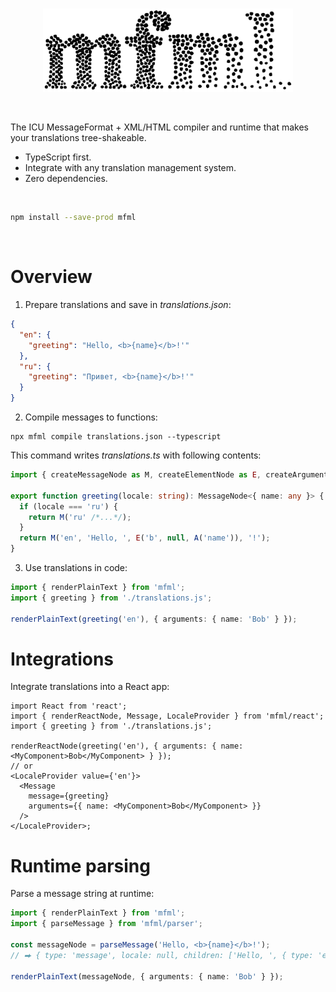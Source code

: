 <br/>

<p align="center">
  <a href="#readme"><picture>
    <source media="(prefers-color-scheme: dark)" srcset="./images/logo-dark.png" />
    <source media="(prefers-color-scheme: light)" srcset="./images/logo-light.png" />
    <img alt="MFML" src="./images/logo-light.png" width="400" />
  </picture></a>
</p>

<br/>

<!--ARTICLE-->

<!--OVERVIEW-->

The ICU MessageFormat + XML/HTML compiler and runtime that makes your translations tree-shakeable.

- TypeScript first.
- Integrate with any translation management system.
- Zero dependencies.

<!--/OVERVIEW-->

<br>

```sh
npm install --save-prod mfml
```

<br>

<!--/ARTICLE-->

<!--TOC-->
<!--/TOC-->

# Overview

1. Prepare translations and save in _translations.json_:

```json
{
  "en": {
    "greeting": "Hello, <b>{name}</b>!'"
  },
  "ru": {
    "greeting": "Привет, <b>{name}</b>!'"
  }
}
```

2. Compile messages to functions:

```shell
npx mfml compile translations.json --typescript
```

This command writes _translations.ts_ with following contents:

```ts
import { createMessageNode as M, createElementNode as E, createArgumentNode as A, type MessageNode } from 'mfml';

export function greeting(locale: string): MessageNode<{ name: any }> {
  if (locale === 'ru') {
    return M('ru' /*...*/);
  }
  return M('en', 'Hello, ', E('b', null, A('name')), '!');
}
```

3. Use translations in code:

```ts
import { renderPlainText } from 'mfml';
import { greeting } from './translations.js';

renderPlainText(greeting('en'), { arguments: { name: 'Bob' } });
```

# Integrations

Integrate translations into a React app:

```tsx
import React from 'react';
import { renderReactNode, Message, LocaleProvider } from 'mfml/react';
import { greeting } from './translations.js';

renderReactNode(greeting('en'), { arguments: { name: <MyComponent>Bob</MyComponent> } });
// or
<LocaleProvider value={'en'}>
  <Message
    message={greeting}
    arguments={{ name: <MyComponent>Bob</MyComponent> }}
  />
</LocaleProvider>;
```

# Runtime parsing

Parse a message string at runtime:

```ts
import { renderPlainText } from 'mfml';
import { parseMessage } from 'mfml/parser';

const messageNode = parseMessage('Hello, <b>{name}</b>!');
// ⮕ { type: 'message', locale: null, children: ['Hello, ', { type: 'element', tagName: 'b', children: [{ type: 'argument', name: 'name' }] }, '!'] };

renderPlainText(messageNode, { arguments: { name: 'Bob' } });
```
